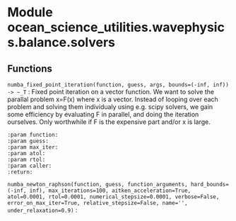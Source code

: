 Module ocean_science_utilities.wavephysics.balance.solvers
==========================================================

Functions
---------


`numba_fixed_point_iteration(function, guess, args, bounds=(-inf, inf)) ‑> ~_T`
:   Fixed point iteration on a vector function. We want to solve the parallal problem
    x=F(x) where x is a vector. Instead of looping over each problem and solving them
    individualy using e.g. scipy solvers, we gain some efficiency by evaluating F in
    parallel, and doing the iteration ourselves. Only worthwhile if F is the
    expensive part and/or x is large.

    :param function:
    :param guess:
    :param max_iter:
    :param atol:
    :param rtol:
    :param caller:
    :return:


`numba_newton_raphson(function, guess, function_arguments, hard_bounds=(-inf, inf), max_iterations=100, aitken_acceleration=True, atol=0.0001, rtol=0.0001, numerical_stepsize=0.0001, verbose=False, error_on_max_iter=True, relative_stepsize=False, name='', under_relaxation=0.9)`
:
